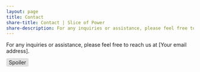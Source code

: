 ```yaml
---
layout: page
title: Contact
share-title: Contact | Slice of Power
share-description: For any inquiries or assistance, please feel free to reach us at our email adresss here.
---
```


For any inquiries or assistance, please feel free to reach us at [Your email address].

<div style="position: relative;">
  <input type="checkbox" style="display: none;" id="spoiler" />
  <label for="spoiler" style="cursor: pointer; user-select: none; padding: 0.2em 0.5em; background-color: #e0e0e0; border-radius: 4px;">Spoiler</label>
  <div style="display: none; margin-top: 0.5em;">
    <!-- Your spoiler content here -->
    This is a spoiler! It will be hidden by default.
  </div>
</div>
